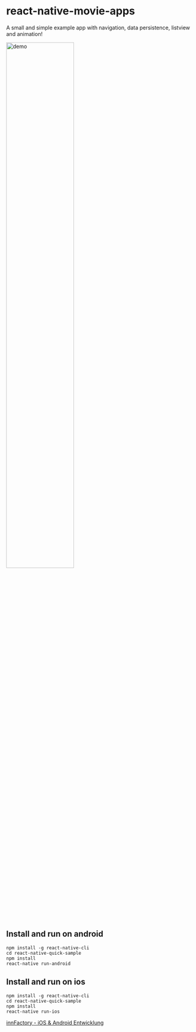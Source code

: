 # react-native-movie-apps
A small and simple example app with navigation, data persistence, listview and animation!


<img src="file:///var/folders/ql/97jcghzd291_wc7wsvfzt_jr0000gn/T/simulator_screenshot_3B5A0CBF-CD39-4307-8843-6386AF3A0591.png" alt="demo" width="60%"/>

## Install and run on android
```
npm install -g react-native-cli
cd react-native-quick-sample
npm install
react-native run-android
```

## Install and run on ios
```
npm install -g react-native-cli
cd react-native-quick-sample
npm install
react-native run-ios
```

[innFactory - iOS & Android Entwicklung](https://innFactory.de)
